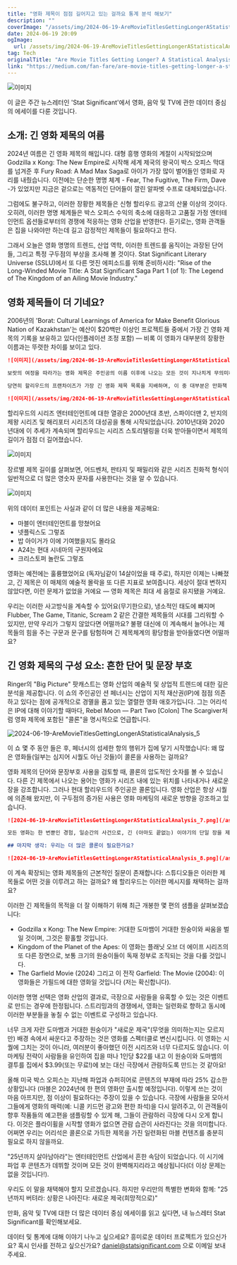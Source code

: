 ```yaml
---
title: "영화 제목이 점점 길어지고 있는 걸까요 통계 분석 해보기"
description: ""
coverImage: "/assets/img/2024-06-19-AreMovieTitlesGettingLongerAStatisticalAnalysis_0.png"
date: 2024-06-19 20:09
ogImage: 
  url: /assets/img/2024-06-19-AreMovieTitlesGettingLongerAStatisticalAnalysis_0.png
tag: Tech
originalTitle: "Are Movie Titles Getting Longer? A Statistical Analysis"
link: "https://medium.com/fan-fare/are-movie-titles-getting-longer-a-statistical-analysis-5d1e49a1340a"
---
```



![이미지](/assets/img/2024-06-19-AreMovieTitlesGettingLongerAStatisticalAnalysis_0.png)

이 글은 주간 뉴스레터인 'Stat Significant'에서 영화, 음악 및 TV에 관한 데이터 중심의 에세이를 다룬 것입니다.

## 소개: 긴 영화 제목의 여름

2024년 여름은 긴 영화 제목의 해입니다. 대형 흥행 영화의 계절이 시작되었으며 Godzilla x Kong: The New Empire로 시작해 세계 제국의 왕국이 박스 오피스 막대를 넘겨준 후 Fury Road: A Mad Max Saga로 아이가 가장 많이 벌어들인 영화로 자리를 내줬습니다. 이전에는 단순한 명명 체계 - Fear, The Fugitive, The Firm, Dave -가 있었지만 지금은 겉으로는 역동적인 단어들이 깔린 알파벳 수프로 대체되었습니다.

<div class="content-ad"></div>

그럼에도 불구하고, 이러한 장황한 제목들은 신형 할리우드 광고의 산물 이상의 것이다. 오히려, 이러한 명명 체계들은 박스 오피스 수익의 축소에 대응하고 고품질 가정 엔터테인먼트 옵션들로부터의 경쟁에 적응하는 영화 산업을 반영한다. 듣기로는, 영화 관객들은 집을 나와야만 하는데 길고 감정적인 제목들이 필요하다고 한다.

그래서 오늘은 영화 명명의 트렌드, 산업 역학, 이러한 트렌드를 움직이는 과장된 단어들, 그리고 특정 구두점의 부상을 조사해 볼 것이다. Stat Significant Literary Universe (SSLU)에서 또 다른 멋진 에피소드를 위해 준비하시라: "Rise of the Long-Winded Movie Title: A Stat Significant Saga Part 1 (of 1): The Legend of The Kingdom of an Ailing Movie Industry."

## 영화 제목들이 더 기네요?

2006년의 'Borat: Cultural Learnings of America for Make Benefit Glorious Nation of Kazakhstan'는 예산이 $20백만 이상인 프로젝트들 중에서 가장 긴 영화 제목의 기록을 보유하고 있다(인플레이션 조정 포함) — 비록 이 영화가 대부분의 장황한 이름과는 뚜렷한 차이를 보이고 있다.

<div class="content-ad"></div>

```markdown
![이미지](/assets/img/2024-06-19-AreMovieTitlesGettingLongerAStatisticalAnalysis_1.png)

보랏의 여정을 따라가는 영화 제목은 주인공의 이름 이후에 나오는 모든 것이 지나치게 무의미하다는 것을 보여줍니다. 반면에 다른 긴 제목들은 서투른 기업 마케팅의 산물이며 (얼마나 많은 맥킨지 컨설턴트들이 불어난 장미: 송버드와 스네이크스 의 이름을 지을 때 도움을 주었는지 아무도 모릅니다.) 이렇게 길게 늘이는 제목들은 관객들에게 알려진 이야기 (지적 재산권 ❤️)을 제공하면서도 약간의 새로움을 제공합니다 - 그것들은 같지만 다릅니다.

당연히 할리우드의 프랜차이즈가 가장 긴 영화 제목 목록을 지배하며, 이 중 대부분은 만화책 네이밍 규칙을 활용하고 있습니다.

![이미지](/assets/img/2024-06-19-AreMovieTitlesGettingLongerAStatisticalAnalysis_2.png)
```

<div class="content-ad"></div>

할리우드의 시리즈 엔터테인먼트에 대한 열광은 2000년대 초반, 스파이더맨 2, 반지의 제왕 시리즈 및 해리포터 시리즈의 대성공을 통해 시작되었습니다. 2010년대와 2020년대에 이 추세가 계속되며 할리우드는 시리즈 스토리텔링을 더욱 받아들이면서 제목의 길이가 점점 더 길어졌습니다.

![이미지](/assets/img/2024-06-19-AreMovieTitlesGettingLongerAStatisticalAnalysis_3.png)

장르별 제목 길이를 살펴보면, 어드벤처, 판타지 및 패밀리와 같은 시리즈 친화적 형식이 일반적으로 더 많은 영숫자 문자를 사용한다는 것을 알 수 있습니다.

![이미지](/assets/img/2024-06-19-AreMovieTitlesGettingLongerAStatisticalAnalysis_4.png)

<div class="content-ad"></div>

위의 데이터 포인트는 사실과 같이 더 많은 내용을 제공해요:

- 마블이 엔터테인먼트를 망쳤어요
- 넷플릭스도 그렇죠
- 밥 아이거가 이에 기여했을지도 몰라요
- A24는 현대 시네마의 구원자에요
- 크리스토퍼 놀란도 그렇죠

영화는 예전에는 훌륭했었어요 (독자님같이 14살이었을 때 주로), 하지만 이제는 나빠졌고, 긴 제목은 이 매체의 예술적 몰락을 또 다른 지표로 보여줍니다. 세상이 절대 변하지 않았다면, 이런 문제가 없었을 거에요 — 영화 제목은 최대 세 음절로 유지됐을 거예요.

우리는 이러한 사고방식을 계속할 수 있어요(무기한으로), 냉소적인 태도에 빠지며 Flubber, The Game, Titanic, Scream 2 같은 간결한 제목들의 시대를 그리워할 수 있지만, 만약 우리가 그렇지 않았다면 어떨까요? 불평 대신에 이 계속해서 늘어나는 제목들의 힘을 주는 구문과 문구를 탐험하며 긴 제목체계의 황당함을 받아들였다면 어떨까요?

<div class="content-ad"></div>

## 긴 영화 제목의 구성 요소: 흔한 단어 및 문장 부호

Ringer의 "Big Picture" 팟캐스트는 영화 산업의 예술적 및 상업적 트렌드에 대한 깊은 분석을 제공합니다. 이 쇼의 주인공인 션 페너시는 산업이 지적 재산권(IP)에 점점 의존하고 있다는 점에 공개적으로 경멸을 품고 있는 열렬한 영화 애호가입니다. 그는 어리석은 IP에 대해 이야기할 때마다, Rebel Moon — Part Two [Colon] The Scargiver처럼 영화 제목에 포함된 "콜론"을 명시적으로 언급합니다.

![2024-06-19-AreMovieTitlesGettingLongerAStatisticalAnalysis_5](/assets/img/2024-06-19-AreMovieTitlesGettingLongerAStatisticalAnalysis_5.png)

이 쇼 몇 주 동안 들은 후, 페너시의 섬세한 항의 행위가 집에 닿기 시작했습니다: 왜 많은 영화들(일부는 심지어 시퀄도 아닌 것들)이 콜론을 사용하는 걸까요?

<div class="content-ad"></div>

영화 제목의 단어와 문장부호 사용을 검토할 때, 콜론의 압도적인 숫자를 볼 수 있습니다. 다른 긴 제목에서 나오는 용어는 영화가 시리즈 내에 있는 위치를 나타내거나 새로운 장을 강조합니다. 그러나 현대 할리우드의 주인공은 콜론입니다. 영화 산업은 항상 시퀄에 의존해 왔지만, 이 구두점의 증가된 사용은 영화 마케팅의 새로운 방향을 강조하고 있습니다.

<div class="content-ad"></div>

```markdown
![2024-06-19-AreMovieTitlesGettingLongerAStatisticalAnalysis_7.png](/assets/img/2024-06-19-AreMovieTitlesGettingLongerAStatisticalAnalysis_7.png)

모든 영화는 한 번뿐인 경험, 일순간의 사건으로, 긴 (아마도 끝없는) 이야기의 단일 장을 제공합니다. 수퍼맨 2와 스파이더맨 3 시대는 끝났고, 대신 수퍼맨: 강철의 사나이와 스파이더맨: 홈 노 웨이가 등장했습니다. 많은 면에서, 이 두 점은 아메리칸 영화관이 오랜 시간 동안 지켜온 매력 요소인데, 이는 연재물 콘텐츠에 현혹된 사람들로 인해 비난의 대상이 되었습니다. 하지만 넷플릭스와 데이비드 자스로브를 탓할 수도 있습니다.

## 마지막 생각: 우리는 더 많은 콜론이 필요한가요?

![2024-06-19-AreMovieTitlesGettingLongerAStatisticalAnalysis_8.png](/assets/img/2024-06-19-AreMovieTitlesGettingLongerAStatisticalAnalysis_8.png)
```

<div class="content-ad"></div>

이 계속 확장되는 영화 제목들의 근본적인 질문이 존재합니다: 스튜디오들은 이러한 제목들로 어떤 것을 이루려고 하는 걸까요? 왜 할리우드는 이러한 메시지를 채택하는 걸까요?

이러한 긴 제목들의 목적을 더 잘 이해하기 위해 최근 개봉한 몇 편의 샘플을 살펴보겠습니다:

- Godzilla x Kong: The New Empire: 거대한 도마뱀이 거대한 원숭이와 싸움을 벌일 것이며, 그것은 황홀할 것입니다.
- Kingdom of the Planet of the Apes: 이 영화는 플래닛 오브 더 에이프 시리즈의 또 다른 장면으로, 보통 크기의 원숭이들이 독재 정부로 조직되는 것을 다룰 것입니다.
- The Garfield Movie (2024) 그리고 이 전작 Garfield: The Movie (2004): 이 영화들은 가필드에 대한 영화일 것입니다 (저는 확신합니다).

이러한 명명 선택은 영화 산업의 결과로, 극장으로 사람들을 유혹할 수 있는 것은 이벤트로 만드는 경우에 한정됩니다. 스트리밍과의 경쟁에서, 영화는 일련화로 향하고 동시에 이러한 부분들을 놓칠 수 없는 이벤트로 구성하고 있습니다.

<div class="content-ad"></div>

너무 크게 자란 도마뱀과 거대한 원숭이가 "새로운 제국"(무엇을 의미하는지는 모르지만) 배경 속에서 싸운다고 주장하는 것은 영화를 스펙터클로 변신시킵니다. 이 영화는 시퀄에 그치는 것이 아니라, 여러분이 좋아했던 이전 시리즈와 너무 다르지도 않습니다. 이 마케팅 전략이 사람들을 유인하여 집을 떠나 1인당 $22를 내고 이 원숭이와 도마뱀의 결투를 집에서 $3.99(또는 무료!)에 보는 대신 극장에서 관람하도록 만드는 것 같아요!

올해 미국 박스 오피스는 지난해 파업과 슈퍼히어로 콘텐츠의 부재에 따라 25% 감소한 상황입니다 (마블은 2024년에 한 편의 영화만 출시할 예정입니다). 이렇게 쓰는 것이 마음 아프지만, 점 이상이 필요하다는 주장이 있을 수 있습니다. 극장에 사람들을 모아서 그들에게 영화의 매력(예: 니콜 키드먼 광고와 편한 좌석)을 다시 알려주고, 이 관객들이 향후 작품들의 예고편을 샘플링할 수 있게 해, 그들이 관람하러 극장에 다시 오게 합니다. 이것은 플라이휠을 시작할 영화가 없으면 관람 습관이 사라진다는 것을 의미합니다. 어쩌면 우리는 어리석은 콜론으로 가득한 제목을 가진 일련화된 마블 컨텐츠를 충분히 필요로 하지 않을까요.

"25년까지 살아남아라"는 엔터테인먼트 산업에서 흔한 속담이 되었습니다. 이 시기에 파업 후 콘텐츠가 데뷔할 것이며 모든 것이 완벽해지리라고 예상됩니다(더 이상 문제는 없을 것입니다!).

우리도 이 말을 채택해야 할지 모르겠습니다. 하지만 우리만의 특별한 변화와 함께: "25년까지 버텨라: 상황은 나아진다: 새로운 제국(희망적으로)"

<div class="content-ad"></div>

만화, 음악 및 TV에 대한 더 많은 데이터 중심 에세이를 읽고 싶다면, 내 뉴스레터 Stat Significant를 확인해보세요.

데이터 및 통계에 대해 이야기 나누고 싶으세요? 흥미로운 데이터 프로젝트가 있으신가요? 혹시 인사를 전하고 싶으신가요? daniel@statsignificant.com 으로 이메일 보내주세요.